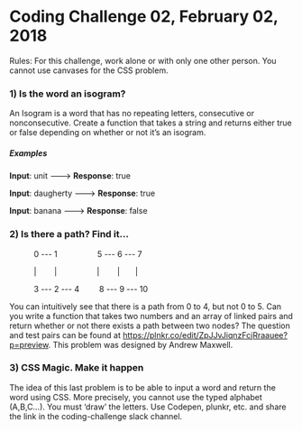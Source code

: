 # Coding Challenge 02, February 02, 2018
Rules: For this challenge, work alone or with only one other person. You cannot use canvases for the CSS problem.

### 1) Is the word an isogram?
An Isogram is a word that has no repeating letters, consecutive or nonconsecutive. Create a function that takes a string and returns either true or false depending on whether or not it’s an isogram.

##### **Examples**

**Input**: unit ---> **Response**: true

**Input**: daugherty ---> **Response**: true

**Input**: banana ---> **Response**: false

### 2) Is there a path? Find it...

&nbsp;&nbsp;&nbsp;&nbsp;&nbsp;&nbsp;&nbsp;&nbsp;&nbsp;&nbsp; 0 \-\-\- 1 &nbsp;&nbsp;&nbsp;&nbsp;&nbsp;&nbsp;&nbsp;&nbsp;&nbsp;&nbsp;&nbsp;&nbsp;&nbsp;&nbsp;&nbsp;&nbsp; 5 \-\-\- 6 \-\-\- 7

&nbsp;&nbsp;&nbsp;&nbsp;&nbsp;&nbsp;&nbsp;&nbsp;&nbsp;&nbsp; | &nbsp;&nbsp;&nbsp;&nbsp;&nbsp;&nbsp; | &nbsp; &nbsp;&nbsp;&nbsp;&nbsp;&nbsp;&nbsp;&nbsp;&nbsp;&nbsp;&nbsp;&nbsp;&nbsp;&nbsp;&nbsp;&nbsp;| &nbsp;&nbsp;&nbsp;&nbsp;&nbsp;&nbsp; | &nbsp;&nbsp;&nbsp;&nbsp;&nbsp; |

&nbsp;&nbsp;&nbsp;&nbsp;&nbsp;&nbsp;&nbsp;&nbsp;&nbsp;&nbsp; 3 \-\-\- 2 \-\-\- 4 &nbsp;&nbsp;&nbsp;&nbsp;&nbsp;&nbsp;&nbsp; 8 \-\-\- 9 \-\-\- 10

You can intuitively see that there is a path from 0 to 4, but not 0 to 5. Can you write a function that takes two numbers and an array of linked pairs and return whether or not there exists a path between two nodes? The question and test pairs can be found at https://plnkr.co/edit/ZpJJvJiqnzFcjRraauee?p=preview. This problem was designed by Andrew Maxwell.

### 3) CSS Magic. Make it happen
The idea of this last problem is to be able to input a word and return the word using CSS. More precisely, you cannot use the typed alphabet (A,B,C…). You must ‘draw’ the letters. Use Codepen, plunkr, etc. and share the link in the coding-challenge slack channel.
